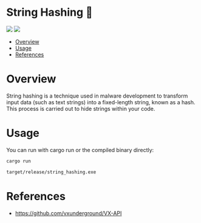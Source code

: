 # String Hashing 🦀

<p align="left">
	<a href="https://www.rust-lang.org/"><img src="https://img.shields.io/badge/made%20with-Rust-red"></a>
	<a href="#"><img src="https://img.shields.io/badge/platform-windows-blueviolet"></a>
</p>

- [Overview](#overview)
- [Usage](#usage)
- [References](#references)

# Overview
String hashing is a technique used in malware development to transform input data (such as text strings) into a fixed-length string, known as a hash. This process is carried out to hide strings within your code.

# Usage

You can run with cargo run or the compiled binary directly:
```sh
cargo run
```
```sh
target/release/string_hashing.exe
```

# References

- https://github.com/vxunderground/VX-API